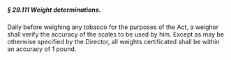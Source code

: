 ##### § 29.111 Weight determinations. #####

Daily before weighing any tobacco for the purposes of the Act, a weigher shall verify the accuracy of the scales to be used by him. Except as may be otherwise specified by the Director, all weights certificated shall be within an accuracy of 1 pound.